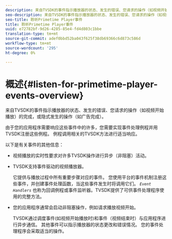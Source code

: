 ```yaml
---
description: 来自TVSDK的事件指示播放器的状态、发生的错误、您请求的操作（如视频开始播放）的完成，或隐式发生的操作（如广告完成）。
seo-description: 来自TVSDK的事件指示播放器的状态、发生的错误、您请求的操作（如视频开始播放）的完成，或隐式发生的操作（如广告完成）。
seo-title: 聆听Primetime Player事件
title: 聆听Primetime Player事件
uuid: e72782bf-9d26-4285-85e4-fd4d803c1bbe
translation-type: tm+mt
source-git-commit: adef0bbd52ba043f625f38db69366c6d873c586d
workflow-type: tm+mt
source-wordcount: '295'
ht-degree: 0%

---
```



# 概述{#listen-for-primetime-player-events-overview}

来自TVSDK的事件指示播放器的状态、发生的错误、您请求的操作（如视频开始播放）的完成，或隐式发生的操作（如广告完成）。

由于您的应用程序需要响应这些事件中的许多，您需要实现事件处理例程并用TVSDK注册这些例程。 例程调用相关的TVSDK方法进行适当响应。

以下是有关事件的其他信息：

* 视频播放的实时性要求对许多TVSDK操作进行异步（非阻塞）活动。
* TVSDK支持事件驱动的视频播放器。

   它提供与播放过程中所有重要步骤对应的事件。 您使用平台的事件机制注册这些事件，并创建事件处理函数，当这些事件发生时将调用它们。 *`Event Handlers`* 也称为回调例程或事件监听器。TVSDK提供了可供事件处理程序使用的完整方法。
* 您的应用程序通常会启动非阻塞操作，例如请求播放视频开始。

   TVSDK通过调度事件(如视频开始播放时)和事件（视频结束时）与应用程序进行异步通信。 其他事件可以指示播放器的状态更改和错误情况。 您的事件处理程序会采取适当的操作。

